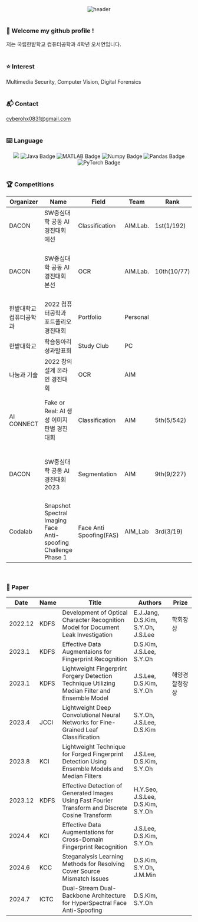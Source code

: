 
<!-- HeadLine -->
<div align="center">
  <img src="https://capsule-render.vercel.app/api?type=soft&color=timeAuto&height=200&section=header&text=Hello&nbsp;I'm&nbsp;SeoYeon&nbsp;Oh&fontSize=80&animation=fadeIn" alt="header" />
</div>
<br/>

###  :wave: Welcome my github profile !
저는 국립한밭학교 컴퓨터공학과 4학년 오서연입니다.
<br/>
<br/>

### :star: Interest
Multimedia Security, Computer Vision, Digital Forensics
<br/>
<br/>

###  :mailbox_with_mail: Contact
cyberohx0831@gmail.com
<br/>
<br/>

###  :keyboard: Language
<div style="text-align: center;">
  <img src="https://img.shields.io/badge/Python-3776AB?style=for-the-badge&logo=Python&logoColor=white">
  <img src="https://img.shields.io/badge/Java-007396?style=for-the-badge&logo=Java&logoColor=white" alt="Java Badge">
  <img src="https://img.shields.io/badge/MATLAB-DA0530?style=for-the-badge&logo=MATLAB&logoColor=white" alt="MATLAB Badge">
  <img src="https://img.shields.io/badge/Numpy-013243?style=for-the-badge&logo=Numpy&logoColor=white" alt="Numpy Badge">
  <img src="https://img.shields.io/badge/Pandas-150458?style=for-the-badge&logo=Pandas&logoColor=white" alt="Pandas Badge">
  <img src="https://img.shields.io/badge/PyTorch-EE4C2C?style=for-the-badge&logo=PyTorch&logoColor=white" alt="PyTorch Badge">
</div>
<br/>


### :trophy: Competitions
<table>
    <thead>
        <tr>
            <th>Organizer</th>
            <th>Name</th>
            <th>Field</th>
            <th>Team</th>
            <th>Rank</th>
            <th>Prize</th>
            <th>Link</th>
        </tr>
    </thead>
    <tbody>
        <tr>
            <td>DACON</td>
            <td>SW중심대학 공동 AI 경진대회 예선</td>
            <td>Classification</td>
            <td>AIM.Lab.</td>  
            <td>1st(1/192)</td>
            <td></td>
            <td><a href="https://dacon.io/competitions/official/235902/leaderboard" target="_blank">View Details</a></td>
        </tr>
        <tr>
            <td>DACON</td>
            <td>SW중심대학 공동 AI 경진대회 본선</td>
            <td>OCR</td>
            <td>AIM.Lab.</td>  
            <td>10th(10/77)</td>
            <td>SW중심대학협의회장상</td>
            <td><a href="https://dacon.io/competitions/official/235970/leaderboard" target="_blank">View Details</a></td>
        </tr>
      <tr>
            <td>한밭대학교 컴퓨터공학과</td>
            <td>2022 컴퓨터공학과 포트폴리오경진대회</td>
            <td>Portfolio</td>
            <td>Personal</td>  
            <td></td>
            <td>수상</td>
            <td></td>
        </tr>
      <tr>
            <td>한밭대학교</td>
            <td>학습동아리 성과발표회</td>
            <td>Study Club</td>
            <td>PC</td>  
            <td></td>
            <td>우수상</td>
            <td></td>
        </tr>
        <tr>
            <td>나눔과 기술</td>
            <td>2022 창의설계 온라인 경진대회</td>
            <td>OCR</td>
            <td>AIM</td>  
            <td></td>
            <td>특별상</td>
            <td></td>
        </tr>
       <tr>
            <td>AI CONNECT</td>
            <td>Fake or Real: AI 생성 이미지 판별 경진대회</td>
            <td>Classification</td>
            <td>AIM</td>  
            <td>5th(5/542)</td>
            <td>SW중심대학협의회장상</td>
            <td></td>
        </tr>
      <tr>
            <td>DACON</td>
            <td>SW중심대학 공동 AI 경진대회 2023</td>
            <td>Segmentation</td>
            <td>AIM</td>  
            <td>9th(9/227)</td>
            <td>SW중심대학협의회 회장상</td>
            <td><a href="https://www.dacon.io/competitions/official/236092/leaderboard" target="_blank">View Details</a></td>
        </tr>
      <tr>
            <td>Codalab</td>
            <td>Snapshot Spectral Imaging Face Anti-spoofing Challenge Phase 1</td>
            <td>Face Anti Spoofing(FAS)</td>
            <td>AIM_Lab</td>  
            <td>3rd(3/19)</td>
            <td></td>
            <td><a href="https://codalab.lisn.upsaclay.fr/competitions/17908#results" target="_blank">View Details</a></td>
        </tr>
    </tbody>
</table>
<br/>

### :bookmark_tabs: Paper
<table>
    <thead>
        <tr>
            <th>Date</th>
            <th>Name</th>
            <th>Title</th>
            <th>Authors</th>
            <th>Prize</th>
        </tr>
    </thead>
    <tbody>
        <tr>
            <td>2022.12</td>
            <td>KDFS</td>
            <td>Development of Optical Character Recognition Model for Document Leak Investigation</td>
            <td>E.J.Jang, D.S.Kim, S.Y.Oh, J.S.Lee</td>
            <td>학회장상</td>
        </tr>
      <tr>
            <td>2023.1</td>
            <td>KDFS</td>
            <td>Effective Data Augmentaions for Fingerprint Recognition</td>
            <td>D.S.Kim, J.S.Lee, S.Y.Oh</td>
            <td></td>
        </tr>
      <tr>
            <td>2023.1</td>
            <td>KDFS</td>
            <td>Lightweight Fingerprint Forgery Detection Technique Utilizing Median Filter and Ensemble Model</td>
            <td>J.S.Lee, D.S.Kim, S.Y.Oh</td>
            <td>해양경찰청장상</td>
        </tr>
      <tr>
            <td>2023.4</td>
            <td>JCCI</td>
            <td>Lightweight Deep Convolutional Neural Networks for Fine-Grained Leaf Classification</td>
            <td>S.Y.Oh, J.S.Lee, D.S.Kim</td>
            <td></td>
        </tr>
      <tr>
            <td>2023.8</td>
            <td>KCI</td>
            <td>Lightweight Technique for Forged Fingerprint Detection Using Ensemble Models and Median Filters</td>
            <td>J.S.Lee, D.S.Kim, S.Y.Oh</td>
            <td></td>
        </tr>
       <tr>
            <td>2023.12</td>
            <td>KDFS</td>
            <td>Effective Detection of Generated Images Using Fast Fourier Transform and Discrete Cosine Transform</td>
            <td>H.Y.Seo, J.S.Lee, D.S.Kim, S.Y.Oh</td>
            <td></td>
        </tr>
      <tr>
            <td>2024.4</td>
            <td>KCI</td>
            <td>Effective Data Augmentations for Cross-Domain Fingerprint Recognition</td>
            <td>J.S.Lee, D.S.Kim, S.Y.Oh</td>
            <td></td>
        </tr>
      <tr>
            <td>2024.6</td>
            <td>KCC</td>
            <td>Steganalysis Learning Methods for Resolving Cover Source Mismatch Issues</td>
            <td>D.S.Kim, S.Y.Oh, J.M.Min</td>
            <td></td>
        </tr>
      <tr>
            <td>2024.7</td>
            <td>ICTC</td>
            <td>Dual-Stream Dual-Backbone Architecture for HyperSpectral Face Anti-Spoofing</td>
            <td>D.S.Kim, S.Y.Oh</td>
            <td></td>
        </tr>
    </tbody>
</table>
<br/>
 

 



